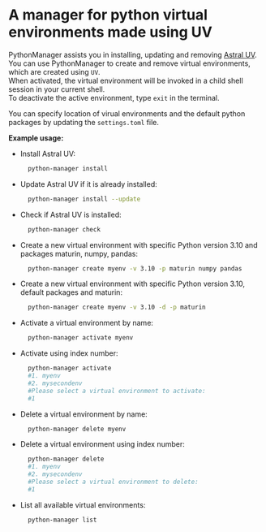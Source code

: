 # A manager for python virtual environments made using UV

PythonManager assists you in installing, updating and removing [Astral UV](https://docs.astral.sh/uv/).  
You can use PythonManager to create and remove virtual environments, which are created using `UV`.  
When activated, the virtual environment will be invoked in a child shell session in your current shell.  
To deactivate the active environment, type `exit` in the terminal.

You can specify location of virual environments and the default python packages by updating the `settings.toml` file.

**Example usage:**

- Install Astral UV:

  ```bash
    python-manager install
  ```

- Update Astral UV if it is already installed:

  ```bash
    python-manager install --update
  ```

- Check if Astral UV is installed:

  ```bash
    python-manager check
  ```

- Create a new virtual environment with specific Python version 3.10 and packages maturin, numpy, pandas:

  ```bash
    python-manager create myenv -v 3.10 -p maturin numpy pandas
  ```

- Create a new virtual environment with specific Python version 3.10, default packages and maturin:

  ```bash
    python-manager create myenv -v 3.10 -d -p maturin
  ```

- Activate a virtual environment by name:

  ```bash
    python-manager activate myenv
  ```

- Activate using index number:

  ```bash
    python-manager activate
    #1. myenv
    #2. mysecondenv
    #Please select a virtual environment to activate:
    #1
  ```

- Delete a virtual environment by name:

  ```bash
    python-manager delete myenv
  ```

- Delete a virtual environment using index number:

  ```bash
    python-manager delete
    #1. myenv
    #2. mysecondenv
    #Please select a virtual environment to delete:
    #1
  ```

- List all available virtual environments:

  ```bash
    python-manager list
  ```
